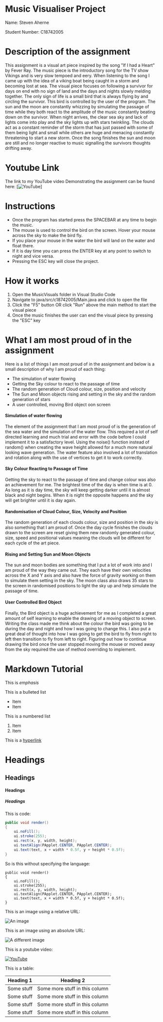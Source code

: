 # Music Visualiser Project

Name: Steven Aherne

Student Number: C18742005

# Description of the assignment
This assignment is a visual art piece inspired by the song "If I had a Heart" by Fever Ray. The music piece is the introductory song for the TV show Vikings and is very slow tempoed and eery. When listening to the song I came up with the idea of a viking boat being caught in a storm and becoming lost at sea. The visual piece focuses on following a survivor for days on end with no sign of land and the days and nights slowly melding together. The only sign of life is a small bird that is always flying by and circling the survivor. This bird is controlled by the user of the program. The sun and the moon are constantly whizzing by simulating the passage of time while they both react to the amplitude of the music constantly beating down on the survivor. When night arrives, the clear sea sky and lack of lights come into play and the sky lights up with stars twinkling. The clouds act as a constant reminder of the storm that has just passed with some of them being light and small while others are huge and menacing constantly threatening to start a new storm. Once the song finishes the sun and moon are still and no longer reactive to music signalling the survivors thoughts drifting away.

# Youtube Link
The link to my YouTube video Demonstrating the assignment can be found here: [![YouTube](https://youtu.be/EysTWhdf-is)]

# Instructions
- Once the program has started press the SPACEBAR at any time to begin the music.
- The mouse is used to control the bird on the screen. Hover your mouse across the sky to make the bird fly.
- If you place your mouse in the water the bird will land on the water and float there.
- If it is day time you can press the ENTER key at any point to switch to night and vice versa. 
- Pressing the ESC key will close the project.


# How it works
1. Open the MusicVisuals folder in Visual Studio Code
2. Navigate to java/src/c18742005/Main.java and click to open the file
3. Click the "F5" button OR click "Run" above the main method to start the visual piece
4. Once the music finishes the user can end the visual piece by pressing the "ESC" key

# What I am most proud of in the assignment
Here is a list of things I am most proud of in the assignment and below is a small description of why I am proud of each thing:
- The simulation of water flowing
- Getting the Sky colour to react to the passage of time
- The random generation of Cloud colour, size, position and velocity
- The Sun and Moon objects rising and setting in the sky and the random generation of stars
- A user controlled, moving Bird object oon screen

#### Simulation of water flowing
The element of the assignment that I am most proud of is the generation of the sea water and the simulation of the water flow. This required a lot of self directed learning and much trial and error with the code before I could implement it to a satisfactory level. Using the noise() function instead of random() when creating the wave height allowed for a much more natural looking wave generation. The water feature also involved a lot of translation and rotation along with the use of vertices to get it to work correctly.

#### Sky Colour Reacting to Passage of Time
Getting the sky to react to the passage of time and change colour was also an achievement for me. The brightest time of the day is when time is at 0. As long as it is day time, the sky will keep getting darker until it is almost black and night begins. When it is night the opposite happens and the sky will get brighter until it is day again.

#### Randomisation of Cloud Colour, Size, Velocity and Position
The random generation of each clouds colour, size and position in the sky is also something that I am proud of. Once the day cycle finishes the clouds drawn to the screen are reset giving them new randomly generated colour, size, speed and positional values meaning the clouds will be different for each cycle of the art piece.

#### Rising and Setting Sun and Moon Objects
The sun and moon bodies are something that I put a lot of work into and I am proud of the way they came out. They each have their own velocities across the X and Y axis and also have the force of gravity working on them to simulate them setting in the sky. The moon class also draws 35 stars to the screen in randomised positions to light the sky up and help simulate the passage of time.

#### User Controlled Bird Object
Finally, the Bird object is a huge achievement for me as I completed a great amount of self learning to enable the drawing of a moving object to screen. Writing the class made me think about the colour the bird was going to be during the day and night and how I was going to change this. I also put a great deal of thought into how I was going to get the bird to fly from right to left then transition to fly from left to right. Figuring out how to continue drawing the bird once the user stopped moving the mouse or moved away from the sky required the use of method overriding to implement.

# Markdown Tutorial

This is *emphasis*

This is a bulleted list

- Item
- Item

This is a numbered list

1. Item
1. Item

This is a [hyperlink](http://bryanduggan.org)

# Headings
## Headings
#### Headings
##### Headings

This is code:

```Java
public void render()
{
	ui.noFill();
	ui.stroke(255);
	ui.rect(x, y, width, height);
	ui.textAlign(PApplet.CENTER, PApplet.CENTER);
	ui.text(text, x + width * 0.5f, y + height * 0.5f);
}
```

So is this without specifying the language:

```
public void render()
{
	ui.noFill();
	ui.stroke(255);
	ui.rect(x, y, width, height);
	ui.textAlign(PApplet.CENTER, PApplet.CENTER);
	ui.text(text, x + width * 0.5f, y + height * 0.5f);
}
```

This is an image using a relative URL:

![An image](images/p8.png)

This is an image using an absolute URL:

![A different image](https://bryanduggandotorg.files.wordpress.com/2019/02/infinite-forms-00045.png?w=595&h=&zoom=2)

This is a youtube video:

[![YouTube](http://img.youtube.com/vi/J2kHSSFA4NU/0.jpg)](https://www.youtube.com/watch?v=J2kHSSFA4NU)

This is a table:

| Heading 1 | Heading 2 |
|-----------|-----------|
|Some stuff | Some more stuff in this column |
|Some stuff | Some more stuff in this column |
|Some stuff | Some more stuff in this column |
|Some stuff | Some more stuff in this column |

